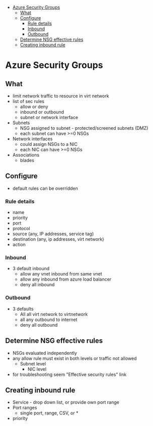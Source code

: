 - [Azure Security Groups](#azure-security-groups)
  - [What](#what)
  - [Configure](#configure)
    - [Rule details](#rule-details)
    - [Inbound](#inbound)
    - [Outbound](#outbound)
  - [Determine NSG effective rules](#determine-nsg-effective-rules)
  - [Creating inbound rule](#creating-inbound-rule)
# Azure Security Groups

## What
* limit network traffic to resource in virt network
* list of sec rules 
  * allow or deny 
  * inbound or outbound
  * subnet or network interface
* Subnets
  * NSG assigned to subnet - protected/screened subnets (DMZ)
  * each subnet can have >=0 NSGs
* Network interfaces
  * could assign NSGs to a NIC
  * each NIC can have >=0 NSGs
* Associations
  * blades


## Configure
* default rules can be overridden 


### Rule details
* name
* priority
* port
* protocol
* source (any, IP addresses, service tag)
* destination (any, ip addresses, virt network)
* action

### Inbound
* 3 default inbound
  * allow any vnet inbound from same vnet
  * allow any inbound from azure load balancer
  * deny all inbound

### Outbound
* 3 defaults
  * All all virt network to virtnetwork
  * all any outbound to internet
  * deny all outbound

## Determine NSG effective rules
* NSGs evaluated independently
* any allow rule must exist in both levels or traffic not allowed
  * Subnet level
    * NIC level
* for troubleshooting seem "Effective security rules" link

## Creating inbound rule
* Service - drop down list, or provide own port range
* Port ranges
  * single port, range, CSV, or *
* priority


